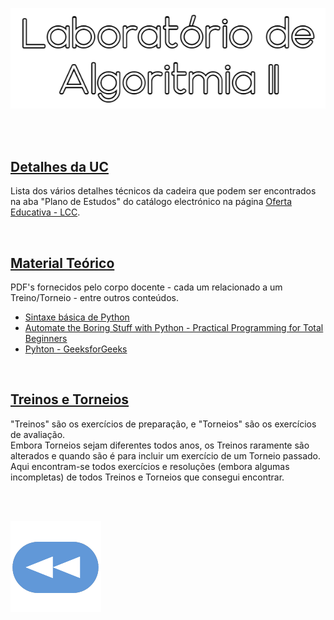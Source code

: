 <p align="center">
  <img src="https://raw.githubusercontent.com/David81820/Recursos-LCC/main/2ano/2sem/LA2/LA2.png">
</p>

<br>
<br>

## [Detalhes da UC](Info.md)
Lista dos vários detalhes técnicos da cadeira que podem ser encontrados na aba "Plano de Estudos" do catálogo electrónico na página [Oferta Educativa - LCC](https://www.uminho.pt/PT/ensino/oferta-educativa/_layouts/15/UMinho.PortalUM.UI/Pages/CatalogoCursoDetail.aspx?itemId=3851&catId=12).

<br>

## [Material Teórico](slides/README.md)
PDF's fornecidos pelo corpo docente - cada um relacionado a um Treino/Torneio - entre outros conteúdos.

* [Sintaxe básica de Python](http://rigaux.org/language-study/syntax-across-languages-per-language/Python.html)
* [Automate the Boring Stuff with Python - Practical Programming for Total Beginners](https://automatetheboringstuff.com/)
* [Pyhton - GeeksforGeeks](https://www.geeksforgeeks.org/python-programming-language/)

<br>

## [Treinos e Torneios](codigo/README.md)
"Treinos" são os exercícios de preparação, e "Torneios" são os exercícios de avaliação.
<br>Embora Torneios sejam diferentes todos anos, os Treinos raramente são alterados e quando são é para incluir um exercício de um Torneio passado.
<br>Aqui encontram-se todos exercícios e resoluções (embora algumas incompletas) de todos Treinos e Torneios que consegui encontrar.

<br><br>

[![retroceder](https://raw.githubusercontent.com/David81820/Recursos-LCC/main/Rewind.png)](https://david81820.github.io/Recursos-LCC/2ano)
